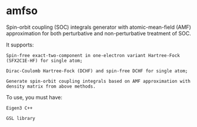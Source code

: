 # amfso
Spin-orbit coupling (SOC) integrals generator with atomic-mean-field (AMF) approximation 
for both perturbative and non-perturbative treatment of SOC.


It supports:

    Spin-free exact-two-component in one-electron variant Hartree-Fock (SFX2C1E-HF) for single atom;

    Dirac-Coulomb Hartree-Fock (DCHF) and spin-free DCHF for single atom;

    Generate spin-orbit coupling integrals based on AMF approximation with density matrix from above methods.


To use, you must have:

    Eigen3 C++

    GSL library



